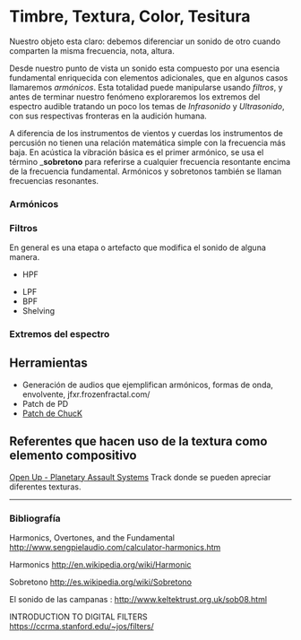 # Timbre, Textura, Color, Tesitura

Nuestro objeto esta claro: debemos diferenciar un sonido de otro cuando comparten la misma frecuencia, nota, altura.

Desde nuestro punto de vista un sonido esta compuesto por una esencia fundamental enriquecida con elementos adicionales, que en algunos casos llamaremos *armónicos*.
Esta totalidad puede manipularse usando *filtros*, y antes de terminar nuestro fenómeno exploraremos los extremos del espectro audible tratando un poco los temas de *Infrasonido* y *Ultrasonido*, con sus respectivas fronteras en la audición humana.

A diferencia de los instrumentos de vientos y cuerdas los instrumentos de percusión no tienen una relación matemática simple con la frecuencia más baja.
En acústica la vibración básica es el primer armónico, se usa el término ___sobretono__ para referirse a cualquier frecuencia resontante encima de la frecuencia fundamental.
Armónicos y sobretonos también se llaman frecuencias resonantes.

### Armónicos

### Filtros
En general es una etapa o artefacto que modifica el sonido de alguna manera.
* HPF
- LPF
- BPF
- Shelving

### Extremos del espectro

## Herramientas
* Generación de audios que ejemplifican armónicos, formas de onda, envolvente, jfxr.frozenfractal.com/
* Patch de PD
* [Patch de ChucK](https://github.com/essteban/chucK/blob/master/aPaletteOfColors.ck)

## Referentes que hacen uso de la textura como elemento compositivo
[Open Up - Planetary Assault Systems](http://grooveshark.com/s/Open+Up/3ZLhwe?src=5) Track donde se pueden apreciar diferentes texturas.


---
### Bibliografía

Harmonics, Overtones, and the Fundamental http://www.sengpielaudio.com/calculator-harmonics.htm

Harmonics http://en.wikipedia.org/wiki/Harmonic

Sobretono http://es.wikipedia.org/wiki/Sobretono

El sonido de las campanas : http://www.keltektrust.org.uk/sob08.html

INTRODUCTION TO DIGITAL FILTERS https://ccrma.stanford.edu/~jos/filters/

